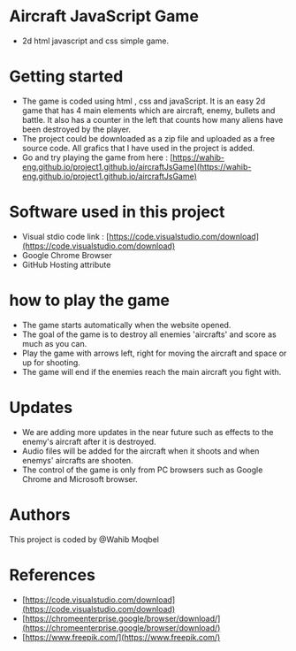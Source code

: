 # Aircraft JavaScript Game
- 2d html javascript and css simple game. 


# Getting started 

- The game is coded using html , css and javaScript. It is an easy 2d game that has 4 main elements which are aircraft, enemy, bullets and    battle. It also has a counter in the left that counts how many aliens have been destroyed by the player.
- The project could be downloaded as a zip file and uploaded as a free source code. All grafics that I have used in the project is added.
- Go and try playing the game from here : [https://wahib-eng.github.io/project1.github.io/aircraftJsGame](https://wahib-eng.github.io/project1.github.io/aircraftJsGame)


# Software used in this project 

- Visual stdio code link : [https://code.visualstudio.com/download](https://code.visualstudio.com/download)
- Google Chrome Browser 
- GitHub Hosting attribute 


# how to play the game 
- The game starts automatically when the website opened. 
- The goal of the game is to destroy all enemies 'aircrafts'  and score as much as you can. 
- Play the game with arrows left, right for moving the aircraft and space or up for shooting. 
- The game will end if the enemies reach the main aircraft you fight with. 
  
# Updates 
- We are adding more updates in the near future such as effects to the enemy's aircraft after it is destroyed.
- Audio files will be added for the aircraft when it shoots and when enemys' aircrafts are shooten.
- The control of the game is only from PC browsers such as Google Chrome and Microsoft browser.  
  
# Authors 
This project is coded by @Wahib Moqbel  

# References 
 
 - [https://code.visualstudio.com/download](https://code.visualstudio.com/download)
 - [https://chromeenterprise.google/browser/download/](https://chromeenterprise.google/browser/download/)
 - [https://www.freepik.com/](https://www.freepik.com/)
 
 



